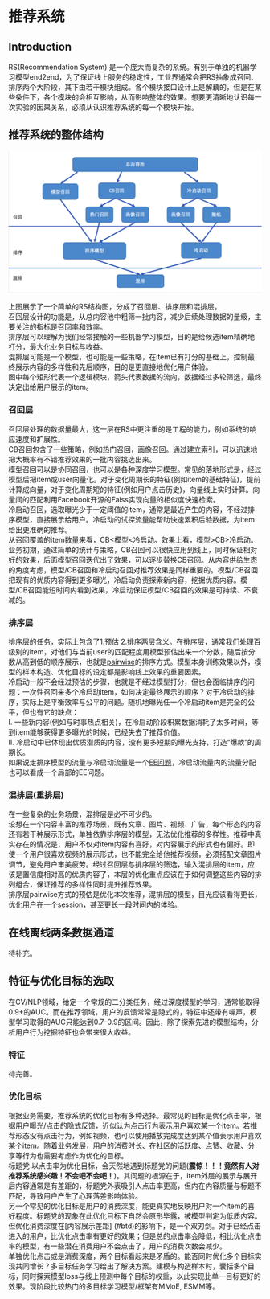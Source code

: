 # 推荐系统
## Introduction
RS(Recommendation System) 是一个庞大而复杂的系统。有别于单独的机器学习模型end2end，为了保证线上服务的稳定性，工业界通常会把RS抽象成召回、排序两个大阶段，其下由若干模块组成。各个模块接口设计上是解藕的，但是在某些条件下，各个模块的会相互影响，从而影响整体的效果。想要更清晰地认识每一次实验的因果关系，必须从认识推荐系统的每一个模块开始。

## 推荐系统的整体结构
![](./RS_0.png)

上图展示了一个简单的RS结构图，分成了召回层、排序层和混排层。  
召回层设计的功能是，从总内容池中粗筛一批内容，减少后续处理数据的量级，主要关注的指标是召回率和效率。  
排序层可以理解为我们经常接触的一些机器学习模型，目的是给候选item精确地打分，最大化业务目标与收益。  
混排层可能是一个模型，也可能是一些策略，在item已有打分的基础上，控制最终展示内容的多样性和先后顺序，目的是更直接地优化用户体验。  
图中每个矩形代表一个逻辑模块，箭头代表数据的流向，数据经过多轮筛选，最终决定出给用户展示的item。

### 召回层
召回层处理的数据量最大，这一层在RS中更注重的是工程的能力，例如系统的响应速度和扩展性。  
CB召回包含了一些策略，例如热门召回，画像召回。通过建立索引，可以迅速地把大概率有不错推荐效果的一批内容挑选出来。  
模型召回可以是协同召回，也可以是各种深度学习模型。常见的落地形式是，经过模型后把item或user向量化。对于变化周期长的特征(例如item的基础特征)，提前计算成向量，对于变化周期短的特征(例如用户点击历史)，向量线上实时计算。向量间的匹配利用Facebook开源的Faiss实现向量的相似度快速检索。  
冷启动召回，选取曝光少于一定阈值的item，通常是最近产生的内容，不经过排序模型，直接展示给用户。冷启动的试探流量能帮助快速累积后验数据，为item给出更准确的推荐。  
从召回覆盖的item数量来看，CB<模型<冷启动。效果上看，模型>CB>冷启动。业务初期，通过简单的统计与策略，CB召回可以很快应用到线上，同时保证相对好的效果，后面模型召回迭代出了效果，可以逐步替换CB召回。从内容供给生态的角度考虑，模型/CB召回和冷启动召回对推荐效果是同样重要的。模型/CB召回把现有的优质内容得到更多曝光，冷启动负责探索新内容，挖掘优质内容。模型/CB召回能短时间内看到效果，冷启动保证模型/CB召回的效果是可持续、不衰减的。  
### 排序层
排序层的任务，实际上包含了1.预估 2.排序两层含义。在排序层，通常我们处理百级别的item，对他们与当前user的匹配程度用模型预估出来一个分数，随后按分数从高到低的顺序展示，也就是[pairwise](https://www.cnblogs.com/txq157/p/6420391.html)的排序方式。模型本身训练效果以外，模型的样本构造、优化目标的设定都是影响线上效果的重要因素。  
冷启动一般不会经过预估的步骤，也就是不经过模型打分，但也会面临排序的问题：一次性召回来多个冷启动item，如何决定最终展示的顺序？对于冷启动的排序，实际上是平衡效率与公平的问题。随机地曝光任一个冷启动item是完全的公平，但也有它的缺点：  
I. 一些新内容(例如与时事热点相关)，在冷启动阶段积累数据消耗了太多时间，等到item能够获得更多曝光的时候，已经失去了推荐价值。  
II. 冷启动中已体现出优质潜质的内容，没有更多短期的曝光支持，打造“爆款”的周期长。  
如果说走排序模型的流量与冷启动流量是一个[EE问题](https://www.jianshu.com/p/95b2de50ce44)，冷启动流量内的流量分配也可以看成一个局部的EE问题。
### 混排层(重排层)
在一些复杂的业务场景，混排层是必不可少的。  
设想在一个内容丰富的推荐场景，既有文章、图片、视频、广告，每个形态的内容还有若干种展示形式，单独依靠排序层的模型，无法优化推荐的多样性。推荐中真实存在的情况是，用户不仅对item内容有喜好，对内容展示的形式也有偏好。即使一个用户很喜欢视频的展示形式，也不能完全给他推荐视频，必须搭配文章图片调节，避免用户审美疲劳。经过召回层与排序层的筛选，输入混排层的item，应该是置信度相对高的优质内容了，本层的优化重点应该在于如何调整这些内容的排列组合，保证推荐的多样性同时提升推荐效果。  
排序层pairwise方式的预估是优化本次推荐，混排层的模型，目光应该看得更长，优化用户在一个session，甚至更长一段时间内的体验。
## 在线离线两条数据通道
待补充。
## 特征与优化目标的选取
在CV/NLP领域，给定一个常规的二分类任务，经过深度模型的学习，通常能取得0.9+的AUC。而在推荐领域，用户的反馈常常是隐式的，特征中还带有噪声，模型学习取得的AUC只能达到0.7-0.9的区间。因此，除了探索先进的模型结构，分析用户行为挖掘特征也会带来很大收益。
### 特征
待完善。






















### 优化目标
根据业务需要，推荐系统的优化目标有多种选择。最常见的目标是优化点击率，根据用户曝光/点击的[隐式反馈](https://www.cnblogs.com/hanxuexi/p/11615481.html)，近似认为点击行为表示用户喜欢某一个item。若推荐形态没有点击行为，例如视频，也可以使用播放完成度达到某个值表示用户喜欢某个item。随着业务发展，用户的消费时长、在社区的活跃度、点赞、收藏、分享等行为也需要考虑作为优化的目标。  
<span id="btd">标题党</span>
以点击率为优化目标，会天然地遇到标题党的问题(**震惊！！！竟然有人对推荐系统感兴趣！不会吧不会吧！**)。其问题的根源在于，item外层的展示与展开后内容通常是有差距的，标题党外表吸引人点击率更高，但内在内容质量与标题不匹配，导致用户产生了心理落差影响体验。  
另一个常见的优化目标是用户的消费深度，能更真实地反映用户对一个item的喜好程度。标题党的现象在此优化目标下自然会原形毕露，被模型判定为低质内容。但优化消费深度在[内容展示差距] (#btd)的影响下，是一个双刃剑。对于已经点击进入的用户，比优化点击率有更好的效果；但是总的点击率会降低，相比优化点击率的模型，有一些潜在消费用户不会点击了，用户的消费次数会减少。  
单独优化点击或是消费深度，两个目标看起来是矛盾的。能否同时优化多个目标实现共同增长？多目标任务学习给出了解决方案。建模与构造样本时，囊括多个目标，同时探索模型loss与线上预测中每个目标的权重，以此实现比单一目标更好的效果。现阶段比较热门的多目标学习模型/框架有MMoE, ESMM等。